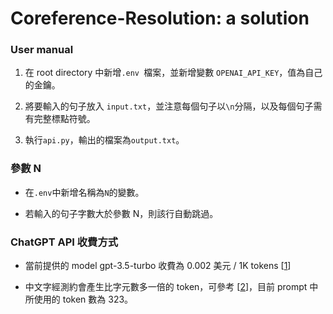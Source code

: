 # Coreference-Resolution: a solution

### User manual

1. 在 root directory 中新增`.env `檔案，並新增變數 `OPENAI_API_KEY`，值為自己的金鑰。

2. 將要輸入的句子放入 `input.txt`，並注意每個句子以`\n`分隔，以及每個句子需有完整標點符號。

3. 執行`api.py`，輸出的檔案為`output.txt`。

### 參數 N

- 在`.env`中新增名稱為`N`的變數。

- 若輸入的句子字數大於參數 N，則該行自動跳過。

### ChatGPT API 收費方式

- 當前提供的 model gpt-3.5-turbo 收費為 0.002 美元 / 1K tokens [[1](https://openai.com/pricing)]

- 中文字經測約會產生比字元數多一倍的 token，可參考 [[2](https://platform.openai.com/tokenizer)]，目前 prompt 中所使用的 token 數為 323。